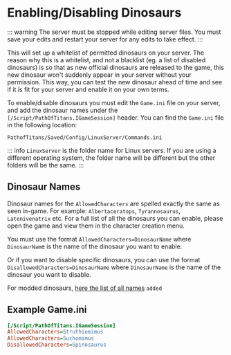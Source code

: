 # Enabling/Disabling Dinosaurs

::: warning
The server must be stopped while editing server files. You must save your edits and restart your server for any edits to take effect.
:::

This will set up a whitelist of permitted dinosaurs on your server. The reason why this is a whitelist, and not a blacklist (eg. a list of disabled dinosaurs) is so that as new official dinosaurs are released to the game, this new dinosaur won't suddenly appear in your server without your permission. This way, you can test the new dinosaur ahead of time and see if it is fit for your server and enable it on your own terms.

To enable/disable dinosaurs you must edit the `Game.ini` file on your server, and add the dinosaur names under the `[/Script/PathOfTitans.IGameSession]` header. You can find the `Game.ini` file in the following location:

`PathofTitans/Saved/Config/LinuxServer/Commands.ini`

::: info
`LinuxServer` is the folder name for Linux servers. If you are using a different operating system, the folder name will be different but the other folders will be the same.
:::

## Dinosaur Names

Dinosaur names for the `AllowedCharacters` are spelled exactly the same as seen in-game. For example: `Albertaceratops`, `Tyrannosaurus`, `Latenivenatrix` etc. For a full list of all the dinosaurs you can enable, please open the game and view them in the character creation menu.

You must use the format `AllowedCharacters=DinosaurName` where `DinosaurNam`e is the name of the dinosaur you want to enable.

Or if you want to disable specific dinosaurs, you can use the format `DisallowedCharacters=DinosaurName` where `DinosaurName` is the name of the dinosaur you want to disable.

For modded dinosaurs, [here the list of all names](../Guides/Curve%20Overrides/Modded%20Dinosaurs/Path-of-Titans-Dino-CO) `added`

## Example Game.ini

```ini
[/Script/PathOfTitans.IGameSession]
AllowedCharacters=Struthiomimus
AllowedCharacters=Suchomimus
DisallowedCharacters=Spinosaurus
```
